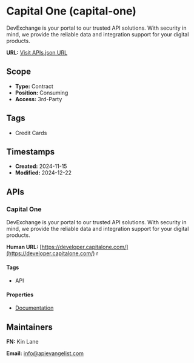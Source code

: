 # Capital One (capital-one)
DevExchange is your portal to our trusted API solutions. With security in mind, we provide the reliable data and integration support for your digital products.

**URL:** [Visit APIs.json URL](https://raw.githubusercontent.com/api-search/capital-one/refs/heads/main/apis.yml)

## Scope

- **Type:** Contract 
- **Position:** Consuming 
- **Access:** 3rd-Party 

## Tags

- Credit Cards

## Timestamps

- **Created:** 2024-11-15 
- **Modified:** 2024-12-22 

## APIs

### Capital One
DevExchange is your portal to our trusted API solutions. With security in mind, we provide the reliable data and integration support for your digital products.

**Human URL:** [https://developer.capitalone.com/](https://developer.capitalone.com/)
r

#### Tags

- API

#### Properties

- [Documentation](https://developer.capitalone.com/)

## Maintainers

**FN:** Kin Lane

**Email:** info@apievangelist.com


